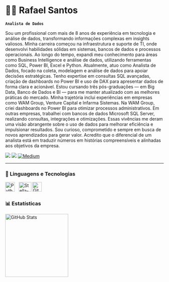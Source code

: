 # 👨‍💻 Rafael Santos

**`Analista de Dados`**

Sou um profissional com mais de 8 anos de experiência em tecnologia e análise de dados, transformando informações complexas em insights valiosos. Minha carreira começou na infraestrutura e suporte de TI, onde desenvolvi habilidades sólidas em sistemas, bancos de dados e processos operacionais. Ao longo do tempo, expandi meu conhecimento para áreas como Business Intelligence e análise de dados, utilizando ferramentas como SQL, Power BI, Excel e Python.
Atualmente, atuo como Analista de Dados, focado na coleta, modelagem e análise de dados para apoiar decisões estratégicas. Tenho expertise em consultas SQL avançadas, criação de dashboards no Power BI e uso de DAX para apresentar dados de forma clara e acionável. Estou cursando três pós-graduações — em Big Data, Banco de Dados e BI — para me manter atualizado com as melhores práticas do mercado.
Minha trajetória inclui experiências em empresas como WAM Group, Venture Capital e Infarma Sistemas. Na WAM Group, criei dashboards no Power BI para otimizar processos administrativos. Em outras empresas, trabalhei com bancos de dados Microsoft SQL Server, realizando consultas, integrações e otimizações. Essas vivências me deram uma visão abrangente sobre o uso de dados para melhorar eficiência e impulsionar resultados.
Sou curioso, comprometido e sempre em busca de novos aprendizados para gerar valor. Acredito que o diferencial de um analista está em traduzir números em histórias compreensíveis e alinhadas aos objetivos da empresa.
<div>
  <a href = "mailto:rafael.knothead@gmail.com"><img src="https://img.shields.io/badge/Gmail-D14836?style=for-the-badge&logo=gmail&logoColor=white"></a>
  <a href="https://www.linkedin.com/in/rafaelsantosti" target="_blank"><img src="https://img.shields.io/badge/-LinkedIn-%230077B5?style=for-the-badge&logo=linkedin&logoColor=white" target="_blank"></a>
  <a href = "https://medium.com/@rafael.knothead"><img src="https://img.shields.io/badge/-Medium-%2312100E?style=for-the-badge&logo=medium&logoColor=white" alt="Medium"></a>


---

### 🤖 Linguagens e Tecnologias

  <img align="left" alt="Python" title="Python" width="30px" style="padding-right: 10px;" src="https://cdn.jsdelivr.net/gh/devicons/devicon@latest/icons/python/python-original.svg" />
  <img align="left" alt="Stella-SQL" height="30" width="40" src="https://cdn.jsdelivr.net/gh/devicons/devicon@latest/icons/azuresqldatabase/azuresqldatabase-original.svg" />
  <img align="left" alt="Git" title="Git" width="30px" style="padding-right: 10px;" src="https://cdn.jsdelivr.net/gh/devicons/devicon@latest/icons/git/git-original.svg" /> 

<br/>
<br/>

### 📊 Estatísticas

<p>
  <img 
    align="left" 
    alt="GitHub Stats" 
    height="200" 
    style="padding-right: 10px;" 
    src="https://github-readme-stats.vercel.app/api?username=knotheadmetal&show_icons=true&theme=tokyonight&include_all_commits=true&locale=pt-br" 
  />
